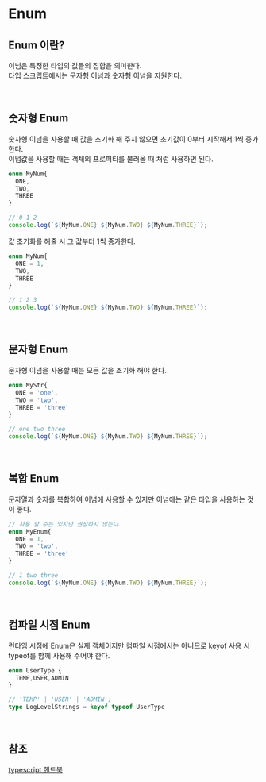 # Enum

## Enum 이란?

이넘은 특정한 타입의 값들의 집합을 의미한다.  
타입 스크립트에서는 문자형 이넘과 숫자형 이넘을 지원한다.

<br>

## 숫자형 Enum

숫자형 이넘을 사용할 때 값을 초기화 해 주지 않으면 초기값이 0부터 시작해서 1씩 증가한다.  
이넘값을 사용할 때는 객체의 프로퍼티를 불러올 때 처럼 사용하면 된다.

```typescript
enum MyNum{
  ONE,
  TWO,
  THREE
}

// 0 1 2
console.log(`${MyNum.ONE} ${MyNum.TWO} ${MyNum.THREE}`);
```

값 초기화를 해줄 시 그 값부터 1씩 증가한다.

```typescript
enum MyNum{
  ONE = 1,
  TWO,
  THREE
}

// 1 2 3
console.log(`${MyNum.ONE} ${MyNum.TWO} ${MyNum.THREE}`);
```

<br>

## 문자형 Enum

문자형 이넘을 사용할 때는 모든 값을 초기화 해야 한다.

```typescript
enum MyStr{
  ONE = 'one',
  TWO = 'two',
  THREE = 'three'
}

// one two three
console.log(`${MyNum.ONE} ${MyNum.TWO} ${MyNum.THREE}`);
```

<br>

## 복합 Enum

문자열과 숫자를 복합하여 이넘에 사용할 수 있지만 이넘에는 같은 타입을 사용하는 것이 좋다.


```typescript
// 사용 할 수는 있지만 권장하지 않는다.
enum MyEnum{
  ONE = 1,
  TWO = 'two',
  THREE = 'three'
}

// 1 two three
console.log(`${MyNum.ONE} ${MyNum.TWO} ${MyNum.THREE}`);
```

<br>

## 컴파일 시점 Enum

런타임 시점에 Enum은 실제 객체이지만 컴파일 시점에서는 아니므로 keyof 사용 시 typeof를 함께 사용해 주어야 한다.

```typescript
enum UserType {
  TEMP,USER,ADMIN
}

// 'TEMP' | 'USER' | 'ADMIN';
type LogLevelStrings = keyof typeof UserType
```

<br>

## 참조

[typescript 핸드북](https://joshua1988.github.io/ts/guide/enums.html)
